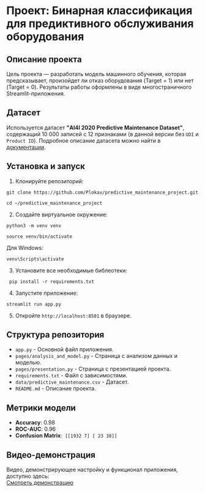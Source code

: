 # Проект: Бинарная классификация для предиктивного обслуживания оборудования

## Описание проекта
Цель проекта — разработать модель машинного обучения, которая предсказывает, произойдет ли отказ оборудования (Target = 1) или нет (Target = 0). Результаты работы оформлены в виде многостраничного Streamlit-приложения.

## Датасет
Используется датасет **"AI4I 2020 Predictive Maintenance Dataset"**, содержащий 10 000 записей с 12 признаками (в данной версии без `UDI` и `Product ID`). Подробное описание датасета можно найти в [документации](https://archive.ics.uci.edu/dataset/601/predictive+maintenance+dataset).

## Установка и запуск
1. Клонируйте репозиторий:
```
git clone https://github.com/Plokav/predictive_maintenance_project.git 

cd ~/predictive_maintenance_project

```
2. Создайте виртуальное окружение:
```
python3 -m venv venv

source venv/bin/activate
```
Для Windows:
```
venv\Scripts\activate
```
3. Установите все необходимые библеотеки:
```
 pip install -r requirements.txt
```
4. Запустите приложение:
```
streamlit run app.py
```
5. Откройте `http://localhost:8501` в браузере.

## Структура репозитория
- `app.py` - Основной файл приложения.
- `pages/analysis_and_model.py` - Страница с анализом данных и моделью.
- `pages/presentation.py` - Страница с презентацией проекта.
- `requirements.txt` - Файл с зависимостями.
- `data/predictive_maintenance.csv` - Датасет.
- `README.md` - Описание проекта.

## Метрики модели
- **Accuracy**: 0.98
- **ROC-AUC**: 0.96
- **Confusion Matrix**:``` [[1932 7] [ 23 38]]```

## Видео-демонстрация

Видео, демонстрирующее настройку и функционал приложения, доступно здесь:  
[Смотреть демонстрацию](video/demo.mp4)
